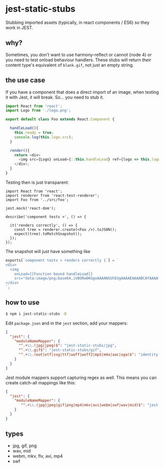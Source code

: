 # jest-static-stubs

Stubbing imported assets (typically, in react components / ES6) so they work in JEST.

## why?

Sometimes, you don't want to use harmony-reflect or cannot (node 4) or you need to test onload behaviour handlers. These stubs will return their content type's equivalent of `blank.gif`, not just an empty string.

## the use case

If you have a component that does a direct import of an image, when testing it with Jest, it will break. So... you need to stub it.

```js
import React from 'react';
import Logo from './logo.png';

export default class Foo extends React.Component {

  handleLoad(){
    this.ready = true;
    console.log(this.logo.src);
  }

  render(){
    return <div>
      <img src={Logo} onLoad={::this.handleLoad} ref={logo => this.logo = logo} />
    </div>;
  }
}
```

Testing then is just transparent:

```
import React from 'react';
import renderer from 'react-test-renderer';
import Foo from '../src/foo';

jest.mock('react-dom');

describe('component tests >', () => {

  it('renders correctly', () => {
    const tree = renderer.create(<Foo />).toJSON();
    expect(tree).toMatchSnapshot();
  });
});
```

The snapshot will just have something like
```js
exports[`component tests > renders correctly 1`] = `
<div>
  <img
    onLoad={[Function bound handleLoad]}
    src="data:image/png;base64,iVBORw0KGgoAAAANSUhEUgAAAAEAAAABCAYAAAAfFcSJAAAADUlEQVR42mNk+P+/HgAFhAJ/wlseKgAAAABJRU5ErkJggg==" />
</div>
`;
```

## how to use

```sh
$ npm i jest-static-stubs -D
```

Edit `package.json` and in the `jest` section, add your mappers:

```json
{
  "jest": {
    "moduleNameMapper": {
      "^.+\\.(jpg|jpeg)$": "jest-static-stubs/jpg",
      "^.+\\.gif$": "jest-static-stubs/gif",
      "^.+\\.(eot|otf|svg|ttf|woff|woff2|mp3|m4a|aac|oga)$": "identity-obj-proxy",
    }
  }
}
```

Jest module mappers support capturing regex as well. This means you can create catch-all mappings like this:

```json
{
  "jest": {
    "moduleNameMapper": {
       "^.+\\.(jpg|jpeg|gif|png|mp4|mkv|avi|webm|swf|wav|mid)$": "jest-static-stubs/$1"
    }
  }
}
```


## types

 - jpg, gif, png
 - wav, mid
 - webm, mkv, flv, avi, mp4
 - swf

